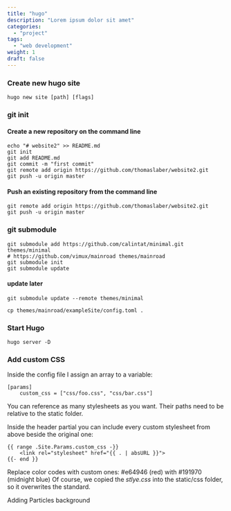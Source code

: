 ```yaml
---
title: "hugo"
description: "Lorem ipsum dolor sit amet"
categories:
  - "project"
tags: 
  - "web development"
weight: 1
draft: false
---
```


### Create new hugo site

```{bash}
hugo new site [path] [flags]
```

### git init

#### Create a new repository on the command line

```{bash}
echo "# website2" >> README.md
git init
git add README.md
git commit -m "first commit"
git remote add origin https://github.com/thomaslaber/website2.git
git push -u origin master
```

#### Push an existing repository from the command line

```{bash}
git remote add origin https://github.com/thomaslaber/website2.git
git push -u origin master
```

### git submodule

```{bash}
git submodule add https://github.com/calintat/minimal.git themes/minimal
# https://github.com/vimux/mainroad themes/mainroad
git submodule init
git submodule update
```

#### update later

```{bash}
git submodule update --remote themes/minimal
```


```{bash}
cp themes/mainroad/exampleSite/config.toml .
```

### Start Hugo

```{bash}
hugo server -D
```

### Add custom CSS

Inside the config file I assign an array to a variable:


```{bash}
[params]
    custom_css = ["css/foo.css", "css/bar.css"]
```
You can reference as many stylesheets as you want. Their paths need to be relative to the static folder.

Inside the header partial you can include every custom stylesheet from above beside the original one:

```{bash}
{{ range .Site.Params.custom_css -}}
    <link rel="stylesheet" href="{{ . | absURL }}">
{{- end }}
```
Replace color codes with custom ones: #e64946 (red) with #191970 (midnight blue)
Of course, we copied the *stlye.css* into the static/css folder, so it overwrites the standard.

Adding Particles background

```{bash}
```

```{bash}
```